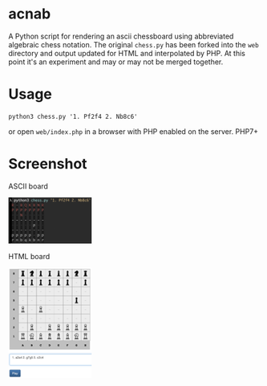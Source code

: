 # acnab

A Python script for rendering an ascii chessboard using abbreviated algebraic chess notation. The original `chess.py` has been forked into the `web` directory and output updated for HTML and interpolated by PHP. At this point it's an experiment and may or may not be merged together.

# Usage

```
python3 chess.py '1. Pf2f4 2. Nb8c6'
```

or open `web/index.php` in a browser with PHP enabled on the server. PHP7+

# Screenshot

ASCII board

<img src="web/img/board.png" width="33%" alt="screenshot of ascii board" />

HTML board

<img src="web/img/screenshot.png" width="33%" alt="screenshot of board in a browser" />

